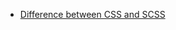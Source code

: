 * [Difference between CSS and SCSS](https://www.javatpoint.com/css-vs-scss#:~:text=Key%20Differences%20between%20the%20CSS%20and%20SCSS&text=CSS%20is%20a%20style%20language,more%20expressive%20than%20the%20CSS.)
